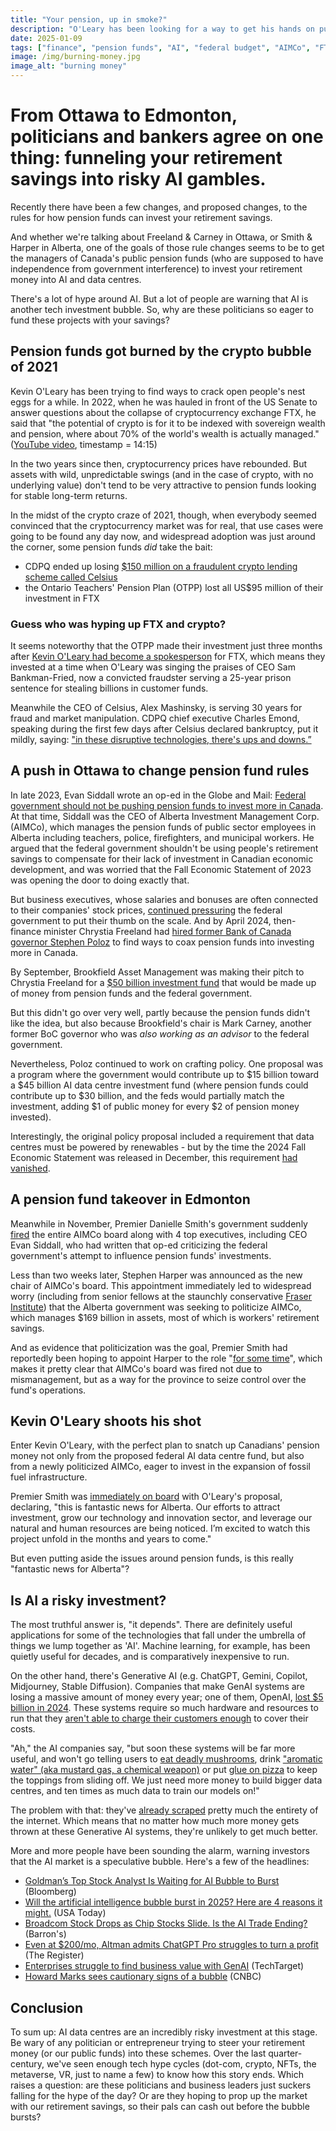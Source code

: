 ```yaml
---
title: "Your pension, up in smoke?"
description: "O'Leary has been looking for a way to get his hands on public pensions and sovereign wealth funds for a while now, and both Alberta and Ottawa seem to be on board with the idea"
date: 2025-01-09
tags: ["finance", "pension funds", "AI", "federal budget", "AIMCo", "FTX", "Alberta", "Danielle Smith", "Kevin O'Leary"]
image: /img/burning-money.jpg
image_alt: "burning money"
---
```


# From Ottawa to Edmonton, politicians and bankers agree on one thing: funneling your retirement savings into risky AI gambles.

Recently there have been a few changes, and proposed changes, to the rules for how pension funds can invest your retirement savings.

And whether we're talking about Freeland & Carney in Ottawa, or Smith & Harper in Alberta, one of the goals of those rule changes seems to be to get the managers of Canada's public pension funds (who are supposed to have independence from government interference) to invest your retirement money into AI and data centres.

There's a lot of hype around AI. But a lot of people are warning that AI is another tech investment bubble. So, why are these politicians so eager to fund these projects with your savings? 

## Pension funds got burned by the crypto bubble of 2021

Kevin O'Leary has been trying to find ways to crack open people's nest eggs for a while. In 2022, when he was hauled in front of the US Senate to answer questions about the collapse of cryptocurrency exchange FTX, he said that "the potential of crypto is for it to be indexed with sovereign wealth and pension, where about 70% of the world's wealth is actually managed." (<a href="https://youtu.be/WwTuSzjycIg" target="_blank">YouTube video</a>, timestamp = 14:15)

In the two years since then, cryptocurrency prices have rebounded. But assets with wild, unpredictable swings (and in the case of crypto, with no underlying value) don't tend to be very attractive to pension funds looking for stable long-term returns.

In the midst of the crypto craze of 2021, though, when everybody seemed convinced that the cryptocurrency market was for real, that use cases were going to be found any day now, and widespread adoption was just around the corner, some pension funds *did* take the bait:

* CDPQ ended up losing <a href="https://www.ft.com/content/67048159-82aa-4e96-bfb3-f1764f632375" target="_blank">$150 million on a fraudulent crypto lending scheme called Celsius</a>
* the Ontario Teachers' Pension Plan (OTPP) lost all US$95 million of their investment in FTX

### Guess who was hyping up FTX and crypto?

It seems noteworthy that the OTPP made their investment just three months after <a href="https://www.prnewswire.com/news-releases/ftx-and-kevin-oleary-announce-long-term-investment-and-spokesperson-relationship-301352189.html" target="_blank">Kevin O'Leary had become a spokesperson</a> for FTX, which means they invested at a time when O'Leary was singing the praises of CEO Sam Bankman-Fried, now a convicted fraudster serving a 25-year prison sentence for stealing billions in customer funds.

Meanwhile the CEO of Celsius, Alex Mashinsky, is serving 30 years for fraud and market manipulation. CDPQ chief executive Charles Emond, speaking during the first few days after Celsius declared bankruptcy, put it mildly, saying: <a href="https://www.ft.com/content/67048159-82aa-4e96-bfb3-f1764f632375" target="_blank">"in these disruptive technologies, there's ups and downs.”</a>

## A push in Ottawa to change pension fund rules

In late 2023, Evan Siddall wrote an op-ed in the Globe and Mail: <a href="https://www.theglobeandmail.com/business/commentary/article-federal-government-should-not-be-pushing-pension-funds-to-invest-more/">Federal government should not be pushing pension funds to invest more in Canada</a>. At that time, Siddall was the CEO of Alberta Investment Management Corp. (AIMCo), which manages the pension funds of public sector employees in Alberta including teachers, police, firefighters, and municipal workers. He argued that the federal government shouldn't be using people's retirement savings to compensate for their lack of investment in Canadian economic development, and was worried that the Fall Economic Statement of 2023 was opening the door to doing exactly that.

But business executives, whose salaries and bonuses are often connected to their companies' stock prices, <a href="https://www.theglobeandmail.com/business/article-pension-funds-investing-campaign/" target="_blank">continued pressuring</a> the federal government to put their thumb on the scale. And by April 2024, then-finance minister Chrystia Freeland had <a href="https://www.theglobeandmail.com/business/article-stephen-poloz-will-lead-push-to-boost-domestic-investment-by-canadian/" target="_blank">hired former Bank of Canada governor Stephen Poloz</a> to find ways to coax pension funds into investing more in Canada.

By September, Brookfield Asset Management was making their pitch to Chrystia Freeland for a <a href="https://financialpost.com/fp-finance/brookfield-ottawa-major-pensions-being-discussed" target="_blank">$50 billion investment fund</a> that would be made up of money from pension funds and the federal government. 

But this didn't go over very well, partly because the pension funds didn't like the idea, but also because Brookfield's chair is Mark Carney, another former BoC governor who was <em>also working as an advisor</em> to the federal government.

Nevertheless, Poloz continued to work on crafting policy. One proposal was a program where the government would contribute up to $15 billion toward a $45 billion AI data centre investment fund (where pension funds could contribute up to $30 billion, and the feds would partially match the investment, adding $1 of public money for every $2 of pension money invested).

Interestingly, the original policy proposal included a requirement that data centres must be powered by renewables - but by the time the 2024 Fall Economic Statement was released in December, this requirement <a href="https://www.theglobeandmail.com/business/article-freeland-confirms-ottawa-to-develop-15-billion-program-to-help-pension/" target="_blank">had vanished</a>.

## A pension fund takeover in Edmonton

Meanwhile in November, Premier Danielle Smith's government suddenly <a href="https://nationalpost.com/news/alberta-government-wants-stephen-harper-aimco-chairman/wcm/c317ae57-7969-43fa-9427-acf56b540f48" target="_blank">fired</a> the entire AIMCo board along with 4 top executives</a>, including CEO Evan Siddall, who had written that op-ed criticizing the federal government's attempt to influence pension funds' investments.

Less than two weeks later, Stephen Harper was announced as the new chair of AIMCo's board. This appointment immediately led to widespread worry (including from senior fellows at the staunchly conservative <a href="https://www.theglobeandmail.com/business/commentary/article-albertas-aimco-shakeup-could-mean-government-control-of-pension-fund/" target="_blank">Fraser Institute</a>) that the Alberta government was seeking to politicize AIMCo, which manages $169 billion in assets, most of which is workers' retirement savings.

And as evidence that politicization was the goal, Premier Smith had reportedly been hoping to appoint Harper to the role "<a href="https://nationalpost.com/news/alberta-government-wants-stephen-harper-aimco-chairman/wcm/c317ae57-7969-43fa-9427-acf56b540f48" target="_blank">for some time</a>", which makes it pretty clear that AIMCo's board was fired not due to mismanagement, but as a way for the province to seize control over the fund's operations. 

## Kevin O'Leary shoots his shot

Enter Kevin O'Leary, with the perfect plan to snatch up Canadians' pension money not only from the proposed federal AI data centre fund, but also from a newly politicized AIMCo, eager to invest in the expansion of fossil fuel infrastructure.

Premier Smith was <a href="https://mdgreenview.ab.ca/wp-content/uploads/2024/12/GIG-O-Leary-Release_2024.12.09-FINAL.pdf" target="_blank">immediately on board</a> with O'Leary's proposal, declaring, "this is fantastic news for Alberta. Our efforts to attract investment, grow our technology and innovation sector, and leverage our natural and human resources are being noticed. I’m excited to watch this project unfold in the months and years to come."

But even putting aside the issues around pension funds, is this really "fantastic news for Alberta"?

## Is AI a risky investment?

The most truthful answer is, "it depends". There are definitely useful applications for some of the technologies that fall under the umbrella of things we lump together as 'AI'. Machine learning, for example, has been quietly useful for decades, and is comparatively inexpensive to run.

On the other hand, there's Generative AI (e.g. ChatGPT, Gemini, Copilot, Midjourney, Stable Diffusion). Companies that make GenAI systems are losing a massive amount of money every year; one of them, OpenAI, <a href="https://www.cnbc.com/2024/09/27/openai-sees-5-billion-loss-this-year-on-3point7-billion-in-revenue.html" target="_blank">lost $5 billion in 2024</a>. These systems require so much hardware and resources to run that they <a href="https://www.theregister.com/2025/01/06/altman_gpt_profits/" target ="_blank">aren't able to charge their customers enough</a> to cover their costs. 

"Ah," the AI companies say, "but soon these systems will be far more useful, and won't go telling users to <a href="https://www.vox.com/24141648/ai-ebook-grift-mushroom-foraging-mycological-society" target="_blank">eat deadly mushrooms</a>, drink <a href="https://gizmodo.com/paknsave-ai-savey-recipe-bot-chlorine-gas-1850725057" target="_blank">"aromatic water" (aka mustard gas, a chemical weapon)</a> or put <a href="https://www.bbc.com/news/articles/cd11gzejgz4o" target="_blank">glue on pizza</a> to keep the toppings from sliding off. We just need more money to build bigger data centres, and ten times as much data to train our models on!" 

The problem with that: they've <a href="https://theweek.com/tech/ai-running-out-of-data" target="_blank">already scraped</a> pretty much the entirety of the internet. Which means that no matter how much more money gets thrown at these Generative AI systems, they're unlikely to get much better.

More and more people have been sounding the alarm, warning investors that the AI market is a speculative bubble. Here's a few of the headlines:

* <a href="https://www.bnnbloomberg.ca/business/technology/2024/07/18/goldmans-top-stock-analyst-is-waiting-for-ai-bubble-to-burst/" target="_blank">Goldman’s Top Stock Analyst Is Waiting for AI Bubble to Burst</a> (Bloomberg)
* <a href="https://www.usatoday.com/story/money/investing/2024/12/23/artificial-intelligence-bubble-burst-2025/77081750007/" target="_blank">Will the artificial intelligence bubble burst in 2025? Here are 4 reasons it might.</a> (USA Today)
* <a href="https://www.barrons.com/amp/articles/broadcom-stock-price-ai-chips-d4866d4b" target="_blank">Broadcom Stock Drops as Chip Stocks Slide. Is the AI Trade Ending?</a> (Barron's)
* <a href="https://www.theregister.com/2025/01/06/altman_gpt_profits/" target="_blank">Even at $200/mo, Altman admits ChatGPT Pro struggles to turn a profit</a> (The Register)
* <a href="https://www.techtarget.com/searchenterpriseai/news/366599640/Enterprises-struggle-to-find-business-value-with-GenAI" target="_blank">Enterprises struggle to find business value with GenAI</a> (TechTarget)
* <a href="https://www.cnbc.com/2025/01/07/howard-marks-sees-cautionary-signs-of-bubble-says-investors-shouldnt-ignore-todays-high-valuation.html" target="_blank">Howard Marks sees cautionary signs of a bubble</a> (CNBC)

## Conclusion

To sum up: AI data centres are an incredibly risky investment at this stage. Be wary of any politician or entrepreneur trying to steer your retirement money (or our public funds) into these schemes. Over the last quarter-century, we've seen enough tech hype cycles (dot-com, crypto, NFTs, the metaverse, VR, just to name a few) to know how this story ends. Which raises a question: are these politicians and business leaders just suckers falling for the hype of the day? Or are they hoping to prop up the market with our retirement savings, so their pals can cash out before the bubble bursts?